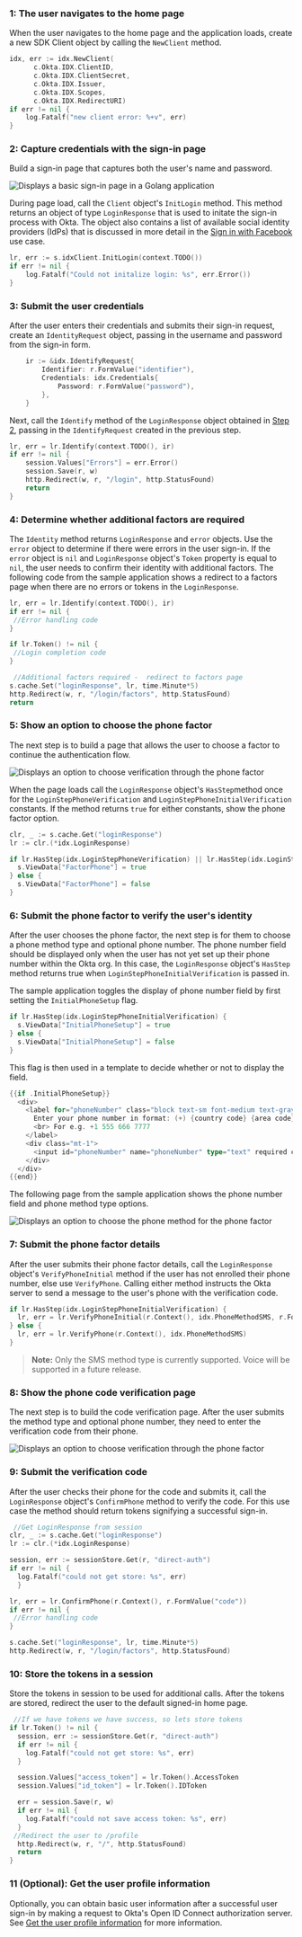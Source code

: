 ### 1: The user navigates to the home page

When the user navigates to the home page and the application loads, create a new
SDK Client object by calling the `NewClient` method.

```go
idx, err := idx.NewClient(
      c.Okta.IDX.ClientID,
      c.Okta.IDX.ClientSecret,
      c.Okta.IDX.Issuer,
      c.Okta.IDX.Scopes,
      c.Okta.IDX.RedirectURI)
if err != nil {
    log.Fatalf("new client error: %+v", err)
}
```

### 2: Capture credentials with the sign-in page

Build a sign-in page that captures both the user's name and password.

<div class="common-image-format common-image-format-vertical-margin">

![Displays a basic sign-in page in a Golang application](/img/oie-embedded-sdk/oie-embedded-sdk-go-use-case-basic-sign-on-page.png)

</div>

During page load, call the `Client` object's `InitLogin` method. This method returns an object of type
`LoginResponse` that is used to initate the sign-in process with Okta.  The object
also contains a list of available social identity providers (IdPs) that is discussed in more detail in the
[Sign in with Facebook](/docs/guides/oie-embedded-sdk-use-case-sign-in-soc-idp/go/main)
use case.

```go
lr, err := s.idxClient.InitLogin(context.TODO())
if err != nil {
	log.Fatalf("Could not initalize login: %s", err.Error())
}
```

### 3: Submit the user credentials

After the user enters their credentials and submits their sign-in request,
create an `IdentityRequest` object, passing in the username and password from the
sign-in form.

```go
    ir := &idx.IdentifyRequest{
        Identifier: r.FormValue("identifier"),
        Credentials: idx.Credentials{
            Password: r.FormValue("password"),
        },
    }
```

Next, call the `Identify` method of the `LoginResponse` object obtained
in [Step 2](#_2-capture-credentials-with-the-sign-in-page), passing in the `IdentifyRequest` created in the previous step.

```go
lr, err = lr.Identify(context.TODO(), ir)
if err != nil {
    session.Values["Errors"] = err.Error()
    session.Save(r, w)
    http.Redirect(w, r, "/login", http.StatusFound)
    return
}
```

### 4: Determine whether additional factors are required

The `Identity` method returns `LoginResponse` and `error`
objects. Use the `error` object to determine if there were errors in the
user sign-in. If the `error` object is `nil` and `LoginResponse` object's
`Token` property is equal to `nil`, the user needs to confirm their identity
with additional factors. The following code from the sample application shows
a redirect to a factors page when there are no errors or tokens in the `LoginResponse`.

```go
lr, err = lr.Identify(context.TODO(), ir)
if err != nil {
 //Error handling code
}

if lr.Token() != nil {
 //Login completion code
}

 //Additional factors required -  redirect to factors page
s.cache.Set("loginResponse", lr, time.Minute*5)
http.Redirect(w, r, "/login/factors", http.StatusFound)
return
```

### 5: Show an option to choose the phone factor

The next step is to build a page that allows the user to choose a factor
to continue the authentication flow.

<div class="common-image-format common-image-format-vertical-margin">

![Displays an option to choose verification through the phone factor](/img/oie-embedded-sdk/oie-embedded-sdk-go-use-case-phone-verify-page.png)

</div>

When the page loads call the `LoginResponse` object's `HasStep`method once for the `LoginStepPhoneVerification` and `LoginStepPhoneInitialVerification` constants. If the method returns `true` for either constants, show the
phone factor option.

```go
clr, _ := s.cache.Get("loginResponse")
lr := clr.(*idx.LoginResponse)

if lr.HasStep(idx.LoginStepPhoneVerification) || lr.HasStep(idx.LoginStepPhoneInitialVerification) {
  s.ViewData["FactorPhone"] = true
} else {
  s.ViewData["FactorPhone"] = false
}
```

### 6: Submit the phone factor to verify the user's identity

After the user chooses the phone factor, the next step is for them to choose a phone method type and
optional phone number. The phone number field should be displayed only when the user has not yet set up
their phone number within the Okta org. In this case, the `LoginResponse` object's `HasStep` method returns
true when `LoginStepPhoneInitialVerification` is passed in.

The sample application toggles the display of phone number field by first setting the
`InitialPhoneSetup` flag.

```go
if lr.HasStep(idx.LoginStepPhoneInitialVerification) {
  s.ViewData["InitialPhoneSetup"] = true
} else {
  s.ViewData["InitialPhoneSetup"] = false
}
```

This flag is then used in a template to decide whether or not to display the field.

```go
{{if .InitialPhoneSetup}}
  <div>
    <label for="phoneNumber" class="block text-sm font-medium text-gray-700">
      Enter your phone number in format: (+) {country code} {area code} {number}
      <br> For e.g. +1 555 666 7777
    </label>
    <div class="mt-1">
      <input id="phoneNumber" name="phoneNumber" type="text" required class="appearance-none block w-full px-3 py-2 border border-gray-300 rounded-md shadow-sm placeholder-gray-400 focus:outline-none focus:ring-indigo-500 focus:border-indigo-500 sm:text-sm">
    </div>
  </div>
{{end}}
```

The following page from the sample application shows the phone number field and phone method type options.

<div class="common-image-format">

![Displays an option to choose the phone method for the phone factor](/img/oie-embedded-sdk/oie-embedded-sdk-go-use-case-phone-method-page.png)

</div>

### 7: Submit the phone factor details

After the user submits their phone factor details, call the `LoginResponse` object's `VerifyPhoneInitial`
method if the user has not enrolled their phone number, else use `VerifyPhone`. Calling either method instructs
the Okta server to send a message to the user's phone with the verification code.

```go
if lr.HasStep(idx.LoginStepPhoneInitialVerification) {
  lr, err = lr.VerifyPhoneInitial(r.Context(), idx.PhoneMethodSMS, r.FormValue("phoneNumber"))
} else {
  lr, err = lr.VerifyPhone(r.Context(), idx.PhoneMethodSMS)
}

```

> **Note:** Only the SMS method type is currently supported. Voice will be supported in a future
> release.

### 8: Show the phone code verification page

The next step is to build the code verification page. After the user submits the method type
and optional phone number, they need to enter the verification code from their phone.

<div class="common-image-format common-image-format-vertical-margin">

![Displays an option to choose verification through the phone factor](/img/oie-embedded-sdk/oie-embedded-sdk-go-use-case-phone-code-verify-page.png)

</div>

### 9: Submit the verification code

After the user checks their phone for the code and submits it, call the
`LoginResponse` object's `ConfirmPhone` method to verify the code. For this use case
the method should return tokens signifying a successful sign-in.

```go
 //Get LoginResponse from session
clr, _ := s.cache.Get("loginResponse")
lr := clr.(*idx.LoginResponse)

session, err := sessionStore.Get(r, "direct-auth")
if err != nil {
  log.Fatalf("could not get store: %s", err)
  }

lr, err = lr.ConfirmPhone(r.Context(), r.FormValue("code"))
if err != nil {
 //Error handling code
}

s.cache.Set("loginResponse", lr, time.Minute*5)
http.Redirect(w, r, "/login/factors", http.StatusFound)
```

### 10: Store the tokens in a session

Store the tokens in session to be used for additional calls. After the tokens
are stored, redirect the user to the default signed-in home page.

```go
 //If we have tokens we have success, so lets store tokens
if lr.Token() != nil {
  session, err := sessionStore.Get(r, "direct-auth")
  if err != nil {
    log.Fatalf("could not get store: %s", err)
  }

  session.Values["access_token"] = lr.Token().AccessToken
  session.Values["id_token"] = lr.Token().IDToken

  err = session.Save(r, w)
  if err != nil {
    log.Fatalf("could not save access token: %s", err)
  }
 //Redirect the user to /profile
  http.Redirect(w, r, "/", http.StatusFound)
  return
}
```

### 11 (Optional): Get the user profile information

Optionally, you can obtain basic user information after a successful user
sign-in by making a request to Okta's Open ID Connect authorization server. See [Get the user profile information](/docs/guides/oie-embedded-sdk-use-case-basic-sign-in/go/main/#get-the-user-profile-information) for more information.
